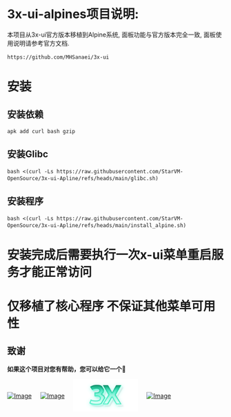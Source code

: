 # 3x-ui-alpines项目说明: 
本项目从3x-ui官方版本移植到Alpine系统, 面板功能与官方版本完全一致, 面板使用说明请参考官方文档.
```
https://github.com/MHSanaei/3x-ui
```

# 安装

## 安装依赖
```
apk add curl bash gzip
```

## 安装Glibc
```
bash <(curl -Ls https://raw.githubusercontent.com/StarVM-OpenSource/3x-ui-Apline/refs/heads/main/glibc.sh)
```

## 安装程序
```
bash <(curl -Ls https://raw.githubusercontent.com/StarVM-OpenSource/3x-ui-Apline/refs/heads/main/install_alpine.sh)
```

# 安装完成后需要执行一次x-ui菜单重启服务才能正常访问

# 仅移植了核心程序 不保证其他菜单可用性

## 致谢

**如果这个项目对您有帮助，您可以给它一个**:star2:

<div style="display: flex; gap: 20px; align-items: center;">
  <a href="https://alice.ws" target="_blank">
    <img src="https://app.alice.ws/logo.png" alt="Image" style="width: 150px;">
  </a>
  <a href="https://www.starvm.cn" target="_blank">
    <img src="https://www.starvm.cn/upload/logo3.png" alt="Image" style="width: 150px;">
  </a>
  <a href="https://github.com/MHSanaei/3x-ui" target="_blank">
    <img src="https://raw.githubusercontent.com/MHSanaei/3x-ui/main/media/3x-ui-light.png" alt="Image" style="width: 150px;">
  </a>
  <a href="https://github.com/56idc/3x-ui-alpine" target="_blank">
    <img src="https://56idc.net/templates/lagom2/assets/img/logo/logo_big.1322415258.svg" alt="Image" style="width: 150px;">
  </a>
</div>
